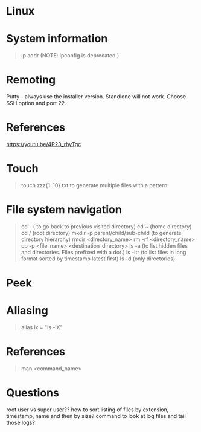 # Linux

# System information
> ip addr  (NOTE: ipconfig is deprecated.)


# Remoting
Putty - always use the installer version. Standlone will not work. Choose SSH option and port 22.

# References
https://youtu.be/4P23_rhyTgc

# Touch
> touch zzz{1..10}.txt  to generate multiple files with a pattern

# File system navigation
> cd -   ( to go back to previous visited directory)
> cd ~ (home directory)
> cd /   (root directory)
> mkdir -p parent/child/sub-child (to generate directory hierarchy)
> rmdir <directory_name>
> rm -rf <directory_name>
> cp -p <file_name> <destination_directory>
> ls -a (to list hidden files and directories. Files prefixed with a dot.)
> ls -ltr (to list files in long format sorted by timestamp latest first)
> ls -d (only directories)

# Peek

# Aliasing
> alias lx = "ls -lX"

# References
> man <command_name>

# Questions
root user vs super user??
how to sort listing of files by extension, timestamp, name and then by size?
command to look at log files and tail those logs?
